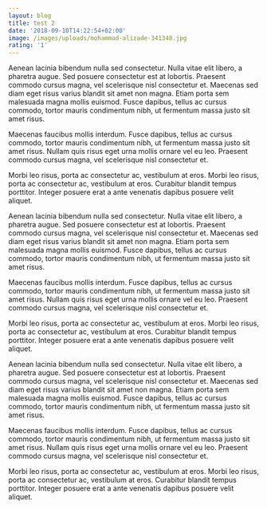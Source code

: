 ```yaml
---
layout: blog
title: test 2
date: '2018-09-10T14:22:54+02:00'
image: /images/uploads/mohammad-alizade-341348.jpg
rating: '1'
---
```

Aenean lacinia bibendum nulla sed consectetur. Nulla vitae elit libero, a pharetra augue. Sed posuere consectetur est at lobortis. Praesent commodo cursus magna, vel scelerisque nisl consectetur et. Maecenas sed diam eget risus varius blandit sit amet non magna. Etiam porta sem malesuada magna mollis euismod. Fusce dapibus, tellus ac cursus commodo, tortor mauris condimentum nibh, ut fermentum massa justo sit amet risus.

Maecenas faucibus mollis interdum. Fusce dapibus, tellus ac cursus commodo, tortor mauris condimentum nibh, ut fermentum massa justo sit amet risus. Nullam quis risus eget urna mollis ornare vel eu leo. Praesent commodo cursus magna, vel scelerisque nisl consectetur et.

Morbi leo risus, porta ac consectetur ac, vestibulum at eros. Morbi leo risus, porta ac consectetur ac, vestibulum at eros. Curabitur blandit tempus porttitor. Integer posuere erat a ante venenatis dapibus posuere velit aliquet.

Aenean lacinia bibendum nulla sed consectetur. Nulla vitae elit libero, a pharetra augue. Sed posuere consectetur est at lobortis. Praesent commodo cursus magna, vel scelerisque nisl consectetur et. Maecenas sed diam eget risus varius blandit sit amet non magna. Etiam porta sem malesuada magna mollis euismod. Fusce dapibus, tellus ac cursus commodo, tortor mauris condimentum nibh, ut fermentum massa justo sit amet risus.

Maecenas faucibus mollis interdum. Fusce dapibus, tellus ac cursus commodo, tortor mauris condimentum nibh, ut fermentum massa justo sit amet risus. Nullam quis risus eget urna mollis ornare vel eu leo. Praesent commodo cursus magna, vel scelerisque nisl consectetur et.

Morbi leo risus, porta ac consectetur ac, vestibulum at eros. Morbi leo risus, porta ac consectetur ac, vestibulum at eros. Curabitur blandit tempus porttitor. Integer posuere erat a ante venenatis dapibus posuere velit aliquet.

Aenean lacinia bibendum nulla sed consectetur. Nulla vitae elit libero, a pharetra augue. Sed posuere consectetur est at lobortis. Praesent commodo cursus magna, vel scelerisque nisl consectetur et. Maecenas sed diam eget risus varius blandit sit amet non magna. Etiam porta sem malesuada magna mollis euismod. Fusce dapibus, tellus ac cursus commodo, tortor mauris condimentum nibh, ut fermentum massa justo sit amet risus.

Maecenas faucibus mollis interdum. Fusce dapibus, tellus ac cursus commodo, tortor mauris condimentum nibh, ut fermentum massa justo sit amet risus. Nullam quis risus eget urna mollis ornare vel eu leo. Praesent commodo cursus magna, vel scelerisque nisl consectetur et.

Morbi leo risus, porta ac consectetur ac, vestibulum at eros. Morbi leo risus, porta ac consectetur ac, vestibulum at eros. Curabitur blandit tempus porttitor. Integer posuere erat a ante venenatis dapibus posuere velit aliquet.
